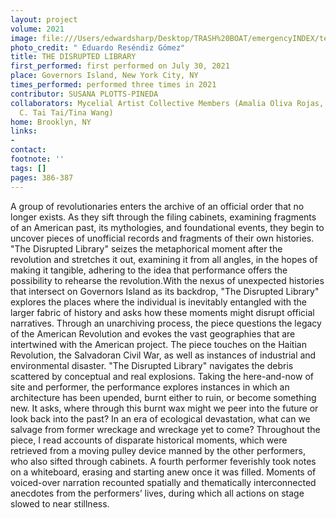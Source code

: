 ```yaml
---
layout: project
volume: 2021
image: file:///Users/edwardsharp/Desktop/TRASH%20BOAT/emergencyINDEX/ten_plus/guts/Links/1665450447236_ERG_7229.jpg
photo_credit: " Eduardo Reséndiz Gómez"
title: THE DISRUPTED LIBRARY
first_performed: first performed on July 30, 2021
place: Governors Island, New York City, NY
times_performed: performed three times in 2021
contributor: SUSANA PLOTTS-PINEDA
collaborators: Mycelial Artist Collective Members (Amalia Oliva Rojas, Kristen Kelso,
  C. Tai Tai/Tina Wang)
home: Brooklyn, NY
links:
-
contact:
footnote: ''
tags: []
pages: 386-387
---
```

A group of revolutionaries enters the archive of an official order that no longer exists. As they sift through the filing cabinets, examining fragments of an American past, its mythologies, and foundational events, they begin to uncover pieces of unofficial records and fragments of their own histories. "The Disrupted Library" seizes the metaphorical moment after the revolution and stretches it out, examining it from all angles, in the hopes of making it tangible, adhering to the idea that performance offers the possibility to rehearse the revolution.With the nexus of unexpected histories that intersect on Governors Island as its backdrop, "The Disrupted Library" explores the places where the individual is inevitably entangled with the larger fabric of history and asks how these moments might disrupt official narratives. Through an unarchiving process, the piece questions the legacy of the American Revolution and evokes the vast geographies that are intertwined with the American project. The piece touches on the Haitian Revolution, the Salvadoran Civil War, as well as instances of industrial and environmental disaster. "The Disrupted Library" navigates the debris scattered by conceptual and real explosions. Taking the here-and-now of site and performer, the performance explores instances in which an architecture has been upended, burnt either to ruin, or become something new. It asks, where through this burnt wax might we peer into the future or look back into the past? In an era of ecological devastation, what can we salvage from former wreckage and wreckage yet to come? Throughout the piece, I read accounts of disparate historical moments, which were retrieved from a moving pulley device manned by the other performers, who also sifted through cabinets. A fourth performer feverishly took notes on a whiteboard, erasing and starting anew once it was filled. Moments of voiced-over narration recounted spatially and thematically interconnected anecdotes from the performers’ lives, during which all actions on stage slowed to near stillness. 